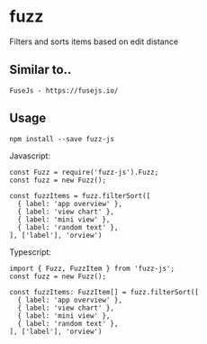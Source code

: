 # fuzz
  Filters and sorts items based on edit distance

## Similar to..
	FuseJs - https://fusejs.io/

## Usage
`npm install --save fuzz-js`

Javascript:
```
const Fuzz = require('fuzz-js').Fuzz;
const fuzz = new Fuzz();

const fuzzItems = fuzz.filterSort([
  { label: 'app overview' },
  { label: 'view chart' },
  { label: 'mini view' },
  { label: 'random text' },
], ['label'], 'orview')
```

Typescript:
```
import { Fuzz, FuzzItem } from 'fuzz-js';
const fuzz = new Fuzz();

const fuzzItems: FuzzItem[] = fuzz.filterSort([
  { label: 'app overview' },
  { label: 'view chart' },
  { label: 'mini view' },
  { label: 'random text' },
], ['label'], 'orview')

```
